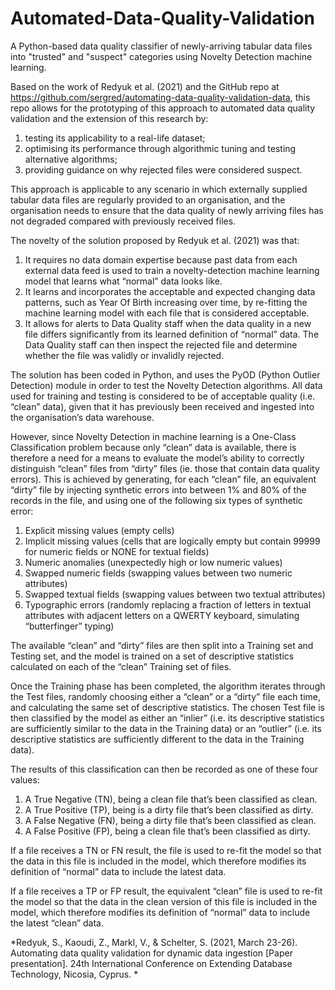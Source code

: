 # Automated-Data-Quality-Validation
A Python-based data quality classifier of newly-arriving tabular data files into "trusted" and "suspect" categories using Novelty Detection machine learning.

Based on the work of Redyuk et al. (2021) and the GitHub repo at https://github.com/sergred/automating-data-quality-validation-data, this repo allows for the prototyping of this approach to automated data quality validation and the extension of this research by:
1.	testing its applicability to a real-life dataset;
2.	optimising its performance through algorithmic tuning and testing alternative algorithms;
3.	providing guidance on why rejected files were considered suspect.

This approach is applicable to any scenario in which externally supplied tabular data files are regularly provided to an organisation, and the organisation needs to ensure that the data quality of newly arriving files has not degraded compared with previously received files.

The novelty of the solution proposed by Redyuk et al. (2021) was that:
1.	It requires no data domain expertise because past data from each external data feed is used to train a novelty-detection machine learning model that learns what “normal” data looks like.
2.	It learns and incorporates the acceptable and expected changing data patterns, such as Year Of Birth increasing over time, by re-fitting the machine learning model with each file that is considered acceptable.
3.	It allows for alerts to Data Quality staff when the data quality in a new file differs significantly from its learned definition of “normal” data. The Data Quality staff can then inspect the rejected file and determine whether the file was validly or invalidly rejected.

The solution has been coded in Python, and uses the PyOD (Python Outlier Detection) module in order to test the Novelty Detection algorithms. All data used for training and testing is considered to be of acceptable quality (i.e. “clean” data), given that it has previously been received and ingested into the organisation’s data warehouse.

However, since Novelty Detection in machine learning is a One-Class Classification problem because only “clean” data is available, there is therefore a need for a means to evaluate the model’s ability to correctly distinguish “clean” files from “dirty” files (ie. those that contain data quality errors). This is achieved by generating, for each “clean” file, an equivalent “dirty” file by injecting synthetic errors into between 1% and 80% of the records in the file, and using one of the following six types of synthetic error:
1.	Explicit missing values (empty cells)
2.	Implicit missing values (cells that are logically empty but contain 99999 for numeric fields or NONE for textual fields)
3.	Numeric anomalies (unexpectedly high or low numeric values)
4.	Swapped numeric fields (swapping values between two numeric attributes)
5.	Swapped textual fields (swapping values between two textual attributes)
6.	Typographic errors (randomly replacing a fraction of letters in textual attributes with adjacent letters on a QWERTY keyboard, simulating “butterfinger” typing)

The available “clean” and “dirty” files are then split into a Training set and Testing set, and the model is trained on a set of descriptive statistics calculated on each of the “clean” Training set of files.

Once the Training phase has been completed, the algorithm iterates through the Test files, randomly choosing either a “clean” or a “dirty” file each time, and calculating the same set of descriptive statistics. The chosen Test file is then classified by the model as either an “inlier” (i.e. its descriptive statistics are sufficiently similar to the data in the Training data) or an “outlier” (i.e. its descriptive statistics are sufficiently different to the data in the Training data).

The results of this classification can then be recorded as one of these four values:
1.	A True Negative (TN), being a clean file that’s been classified as clean.
2.	A True Positive (TP), being is a dirty file that’s been classified as dirty.
3.	A False Negative (FN), being a dirty file that’s been classified as clean.
4.	A False Positive (FP), being a clean file that’s been classified as dirty.

If a file receives a TN or FN result, the file is used to re-fit the model so that the data in this file is included in the model, which therefore modifies its definition of “normal” data to include the latest data.

If a file receives a TP or FP result, the equivalent “clean” file is used to re-fit the model so that the data in the clean version of this file is included in the model, which therefore modifies its definition of “normal” data to include the latest “clean” data.

*Redyuk, S., Kaoudi, Z., Markl, V., & Schelter, S. (2021, March 23-26). Automating data quality validation for dynamic data ingestion [Paper presentation]. 24th International Conference on Extending Database Technology, Nicosia, Cyprus.
*
